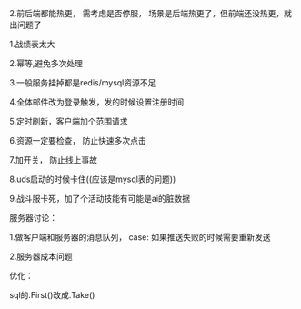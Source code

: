 2.前后端都能热更， 需考虑是否停服， 场景是后端热更了，但前端还没热更，就出问题了

1.战绩表太大

2.幂等,避免多次处理

3.一般服务挂掉都是redis/mysql资源不足

4.全体邮件改为登录触发，发的时候设置注册时间

5.定时刷新，客户端加个范围请求

6.资源一定要检查， 防止快速多次点击

7.加开关， 防止线上事故

8.uds启动的时候卡住((应该是mysql表的问题))

9.战斗服卡死，加了个活动技能有可能是ai的脏数据

服务器讨论：

1.做客户端和服务器的消息队列， case: 如果推送失败的时候需要重新发送

2.服务器成本问题

优化：

sql的.First()改成.Take()